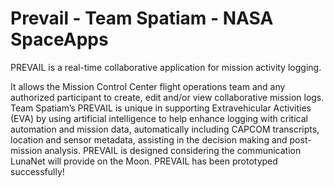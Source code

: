 # Prevail - Team Spatiam - NASA SpaceApps

PREVAIL is a real-time collaborative application for mission activity logging. 

It allows the Mission Control Center flight operations team and any authorized participant to create, edit and/or view collaborative mission logs. Team Spatiam’s PREVAIL is unique in supporting Extravehicular Activities (EVA) by using artificial intelligence to help enhance logging with critical automation and mission data, automatically including CAPCOM transcripts, location and sensor metadata, assisting in the decision making and post-mission analysis. PREVAIL is designed considering the communication LunaNet will provide on the Moon. PREVAIL has been prototyped successfully!
